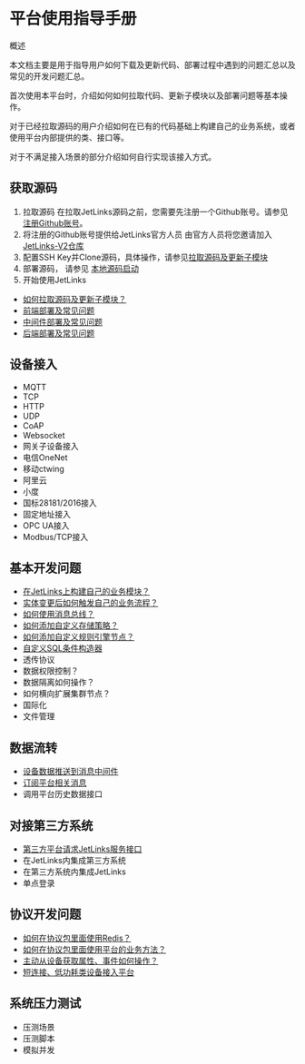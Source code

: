# 平台使用指导手册

<div class='explanation primary'>
<p class='explanation-title-warp'>
  <span class='iconfont icon-bangzhu explanation-icon'></span>
  <span class='explanation-title font-weight'>概述</span>
</p>
  <p>本文档主要是用于指导用户如何下载及更新代码、部署过程中遇到的问题汇总以及常见的开发问题汇总。</p>
  <p>首次使用本平台时，介绍如何如何拉取代码、更新子模块以及部署问题等基本操作。</p>
  <p>对于已经拉取源码的用户介绍如何在已有的代码基础上构建自己的业务系统，或者使用平台内部提供的类、接口等。</p>
  <p>对于不满足接入场景的部分介绍如何自行实现该接入方式。</p>
</div>


## 获取源码

1. 拉取源码
   在拉取JetLinks源码之前，您需要先注册一个Github账号。请参见<a href="https://github.com/signup?ref_cta=Sign+up&ref_loc=header+logged+out&ref_page=%2F&source=header-home">
   注册Github账号</a>。
2. 将注册的Github账号提供给JetLinks官方人员
   由官方人员将您邀请加入<a href="https://github.com/jetlinks-v2">JetLinks-V2仓库</a>
3. 配置SSH Key并Clone源码，具体操作，请参见<a target='_blank' href='/dev-guide/pull-code.html'>拉取源码及更新子模块</a>
4. 部署源码， 请参见 <a target='_blank' href="/install-deployment/start-with-source.html">本地源码启动</a>
5. 开始使用JetLinks

- <a target='_self' href='/dev-guide/pull-code.html'>
   如何拉取源码及更新子模块？</a>
- <a target='_self' href='/dev-guide/ui-deploy.html'>
   前端部署及常见问题</a>
- <a target='_self' href='/dev-guide/middleware-deploy.html'>
   中间件部署及常见问题</a>
- <a target='_self' href='/dev-guide/java-deploy.html'>
   后端部署及常见问题</a>

## 设备接入
  - MQTT
  - TCP
  - HTTP
  - UDP
  - CoAP
  - Websocket
  - 网关子设备接入
  - 电信OneNet
  - 移动ctwing
  - 阿里云
  - 小度
  - 国标28181/2016接入
  - 固定地址接入
  - OPC UA接入
  - Modbus/TCP接入

## 基本开发问题

- <a target='_self' href='/dev-guide/custom-code-guide.html'>
   在JetLinks上构建自己的业务模块？</a>
- <a target='_self' href='/dev-guide/jetlinks-event-listener.html'>
   实体变更后如何触发自己的业务流程？</a>
- <a target='_self' href='/dev-guide/subscribe-device-message.html'>
   如何使用消息总线？</a>
- <a target='_self' href='/dev-guide/custom-storage-strategy.html'>
  如何添加自定义存储策略？</a>
- <a target='_self' href='/dev-guide/rule-engine.html'>
  如何添加自定义规则引擎节点？</a>
- <a target='_self' href='/dev-guide/diy-term-builder.html'>
  自定义SQL条件构造器</a>
- 透传协议
- 数据权限控制？
- 数据隔离如何操作？
- 如何横向扩展集群节点？
- 国际化
- 文件管理

## 数据流转

- <a target='_self' href='/dev-guide/push-to-message-middleware.html'>
   设备数据推送到消息中间件</a>
- <a target='_self' href='/dev-guide/subs-platform-message.html'>
   订阅平台相关消息</a>
- 调用平台历史数据接口

## 对接第三方系统

- <a target='_self' href='/dev-guide/request-jetlinks-interface.html'>
   第三方平台请求JetLinks服务接口</a>
- 在JetLinks内集成第三方系统
- 在第三方系统内集成JetLinks
- 单点登录

## 协议开发问题

- <a target='_self' href='/dev-guide/protocol-redis.html'>
  如何在协议包里面使用Redis？</a>
- <a target='_self' href='/dev-guide/jetlinks-protocol-use-business-method.html'>
  如何在协议包里面使用平台的业务方法？</a>
- <a target='_self' href='/dev-guide/poll-device-data.html'>
   主动从设备获取属性、事件如何操作？</a>
- <a target='_self' href='/dev-guide/sort-link.html'>
   短连接、低功耗类设备接入平台 </a>

## 系统压力测试
- 压测场景
- 压测脚本
- 模拟并发